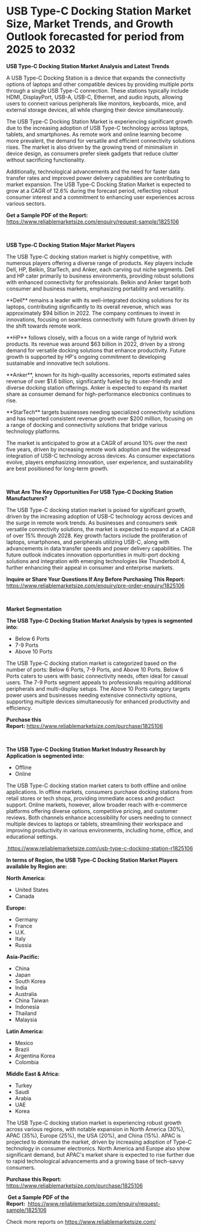 <p><h1>USB Type-C Docking Station Market Size, Market Trends, and Growth Outlook forecasted for period from 2025 to 2032</h1></p><p><strong>USB Type-C Docking Station Market Analysis and Latest Trends</strong></p>
<p><p>A USB Type-C Docking Station is a device that expands the connectivity options of laptops and other compatible devices by providing multiple ports through a single USB Type-C connection. These stations typically include HDMI, DisplayPort, USB-A, USB-C, Ethernet, and audio inputs, allowing users to connect various peripherals like monitors, keyboards, mice, and external storage devices, all while charging their device simultaneously.</p><p>The USB Type-C Docking Station Market is experiencing significant growth due to the increasing adoption of USB Type-C technology across laptops, tablets, and smartphones. As remote work and online learning become more prevalent, the demand for versatile and efficient connectivity solutions rises. The market is also driven by the growing trend of minimalism in device design, as consumers prefer sleek gadgets that reduce clutter without sacrificing functionality.</p><p>Additionally, technological advancements and the need for faster data transfer rates and improved power delivery capabilities are contributing to market expansion. The USB Type-C Docking Station Market is expected to grow at a CAGR of 12.6% during the forecast period, reflecting robust consumer interest and a commitment to enhancing user experiences across various sectors.</p></p>
<p><strong>Get a Sample PDF of the Report:&nbsp;</strong> <a href="https://www.reliablemarketsize.com/enquiry/request-sample/1825106?utm_campaign=1929&utm_medium=2&utm_source=Github&utm_content=ia&utm_term=09022025&utm_id=usb-type-c-docking-station">https://www.reliablemarketsize.com/enquiry/request-sample/1825106</a></p>
<p>&nbsp;</p>
<p><strong>USB Type-C Docking Station Major Market Players</strong></p>
<p><p>The USB Type-C docking station market is highly competitive, with numerous players offering a diverse range of products. Key players include Dell, HP, Belkin, StarTech, and Anker, each carving out niche segments. Dell and HP cater primarily to business environments, providing robust solutions with enhanced connectivity for professionals. Belkin and Anker target both consumer and business markets, emphasizing portability and versatility.</p><p>**Dell** remains a leader with its well-integrated docking solutions for its laptops, contributing significantly to its overall revenue, which was approximately $94 billion in 2022. The company continues to invest in innovations, focusing on seamless connectivity with future growth driven by the shift towards remote work.</p><p>**HP** follows closely, with a focus on a wide range of hybrid work products. Its revenue was around $63 billion in 2022, driven by a strong demand for versatile docking solutions that enhance productivity. Future growth is supported by HP's ongoing commitment to developing sustainable and innovative tech solutions.</p><p>**Anker**, known for its high-quality accessories, reports estimated sales revenue of over $1.6 billion, significantly fueled by its user-friendly and diverse docking station offerings. Anker is expected to expand its market share as consumer demand for high-performance electronics continues to rise.</p><p>**StarTech** targets businesses needing specialized connectivity solutions and has reported consistent revenue growth over $200 million, focusing on a range of docking and connectivity solutions that bridge various technology platforms.</p><p>The market is anticipated to grow at a CAGR of around 10% over the next five years, driven by increasing remote work adoption and the widespread integration of USB-C technology across devices. As consumer expectations evolve, players emphasizing innovation, user experience, and sustainability are best positioned for long-term growth.</p></p>
<p>&nbsp;</p>
<p><strong>What Are The Key Opportunities For USB Type-C Docking Station Manufacturers?</strong></p>
<p><p>The USB Type-C docking station market is poised for significant growth, driven by the increasing adoption of USB-C technology across devices and the surge in remote work trends. As businesses and consumers seek versatile connectivity solutions, the market is expected to expand at a CAGR of over 15% through 2028. Key growth factors include the proliferation of laptops, smartphones, and peripherals utilizing USB-C, along with advancements in data transfer speeds and power delivery capabilities. The future outlook indicates innovation opportunities in multi-port docking solutions and integration with emerging technologies like Thunderbolt 4, further enhancing their appeal in consumer and enterprise markets.</p></p>
<p><strong>Inquire or Share Your Questions If Any Before Purchasing This Report:</strong> <a href="https://www.reliablemarketsize.com/enquiry/pre-order-enquiry/1825106?utm_campaign=1929&utm_medium=2&utm_source=Github&utm_content=ia&utm_term=09022025&utm_id=usb-type-c-docking-station">https://www.reliablemarketsize.com/enquiry/pre-order-enquiry/1825106</a></p>
<p>&nbsp;</p>
<p><strong>Market Segmentation</strong></p>
<p><strong>The USB Type-C Docking Station Market Analysis by types is segmented into:</strong></p>
<p><ul><li>Below 6 Ports</li><li>7-9 Ports</li><li>Above 10 Ports</li></ul></p>
<p><p>The USB Type-C docking station market is categorized based on the number of ports: Below 6 Ports, 7-9 Ports, and Above 10 Ports. Below 6 Ports caters to users with basic connectivity needs, often ideal for casual users. The 7-9 Ports segment appeals to professionals requiring additional peripherals and multi-display setups. The Above 10 Ports category targets power users and businesses needing extensive connectivity options, supporting multiple devices simultaneously for enhanced productivity and efficiency.</p></p>
<p><strong>Purchase this Report:&nbsp;</strong><a href="https://www.reliablemarketsize.com/purchase/1825106?utm_campaign=1929&utm_medium=2&utm_source=Github&utm_content=ia&utm_term=09022025&utm_id=usb-type-c-docking-station">https://www.reliablemarketsize.com/purchase/1825106</a></p>
<p>&nbsp;</p>
<p><strong>The USB Type-C Docking Station Market Industry Research by Application is segmented into:</strong></p>
<p><ul><li>Offline</li><li>Online</li></ul></p>
<p><p>The USB Type-C docking station market caters to both offline and online applications. In offline markets, consumers purchase docking stations from retail stores or tech shops, providing immediate access and product support. Online markets, however, allow broader reach with e-commerce platforms offering diverse options, competitive pricing, and customer reviews. Both channels enhance accessibility for users needing to connect multiple devices to laptops or tablets, streamlining their workspace and improving productivity in various environments, including home, office, and educational settings.</p></p>
<p><a href="https://www.reliablemarketsize.com/usb-type-c-docking-station-r1825106?utm_campaign=1929&utm_medium=2&utm_source=Github&utm_content=ia&utm_term=09022025&utm_id=usb-type-c-docking-station">&nbsp;https://www.reliablemarketsize.com/usb-type-c-docking-station-r1825106</a></p>
<p><strong>In terms of Region, the USB Type-C Docking Station Market Players available by Region are:</strong></p>
<p>
    <p> <strong> North America: </strong>
        <ul>
            <li>United States</li>
            <li>Canada</li>
        </ul>
        </p> 
    <p> <strong> Europe: </strong>
        <ul>
            <li>Germany</li>
            <li>France</li>
            <li>U.K.</li>
            <li>Italy</li>
            <li>Russia</li>
        </ul>
        </p> 
    <p> <strong> Asia-Pacific: </strong>
        <ul>
            <li>China</li>
            <li>Japan</li>
            <li>South Korea</li>
            <li>India</li>
            <li>Australia</li>
            <li>China Taiwan</li>
            <li>Indonesia</li>
            <li>Thailand</li>
            <li>Malaysia</li>
        </ul>
        </p> 
    <p> <strong> Latin America: </strong>
        <ul>
            <li>Mexico</li>
            <li>Brazil</li>
            <li>Argentina Korea</li>
            <li>Colombia</li>
        </ul>
        </p> 
    <p> <strong> Middle East & Africa: </strong>
        <ul>
            <li>Turkey</li>
            <li>Saudi</li>
            <li>Arabia</li>
            <li>UAE</li>
            <li>Korea</li>
        </ul>
    </p>
    </p>
<p><p>The USB Type-C docking station market is experiencing robust growth across various regions, with notable expansion in North America (30%), APAC (35%), Europe (25%), the USA (20%), and China (15%). APAC is projected to dominate the market, driven by increasing adoption of Type-C technology in consumer electronics. North America and Europe also show significant demand, but APAC's market share is expected to rise further due to rapid technological advancements and a growing base of tech-savvy consumers.</p></p>
<p><strong>Purchase this Report: </strong><a href="https://www.reliablemarketsize.com/purchase/1825106?utm_campaign=1929&utm_medium=2&utm_source=Github&utm_content=ia&utm_term=09022025&utm_id=usb-type-c-docking-station">https://www.reliablemarketsize.com/purchase/1825106</a></p>
<p>&nbsp;<strong>Get a Sample PDF of the Report:&nbsp;&nbsp;</strong><a href="https://www.reliablemarketsize.com/enquiry/request-sample/1825106?utm_campaign=1929&utm_medium=2&utm_source=Github&utm_content=ia&utm_term=09022025&utm_id=usb-type-c-docking-station">https://www.reliablemarketsize.com/enquiry/request-sample/1825106</a></p>
<p><strong></strong></p>
<p>Check more reports on <a href="https://www.reliablemarketsize.com/?utm_campaign=1929&utm_medium=2&utm_source=Github&utm_content=ia&utm_term=09022025&utm_id=usb-type-c-docking-station">https://www.reliablemarketsize.com/</a></p>